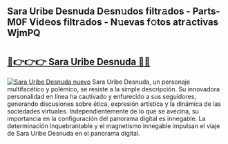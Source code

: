 ## Sara Uribe Desnuda D𝚎sn𝚞dos filtr𝚊dos - Parts-M0F Vid𝚎os filtr𝚊dos - N𝚞evas f𝚘tos atr𝚊ctivas WjmPQ

# <h2><a href="http://mbddkbj.tromn.icu/?c=Sara+Uribe+Desnuda">🔗👉👉👉 Sara Uribe Desnuda 🔗🔗</a></h2>

[![Sara Uribe Desnuda nuevo](https://i.imgur.com/pEAQMta.gif)](http://mbddkbj.tromn.icu/?c=Sara+Uribe+Desnuda)
Sara Uribe Desnuda, un personaje multifacético y polémico, se resiste a la simple descripción. Su innovadora personalidad en línea ha cautivado y enfurecido a sus seguidores, generando discusiones sobre ética, expresión artística y la dinámica de las sociedades virtuales. Independientemente de lo que se avecina, su importancia en la configuración del panorama digital es innegable. La determinación inquebrantable y el magnetismo innegable impulsan el viaje de Sara Uribe Desnuda en el panorama digital.
